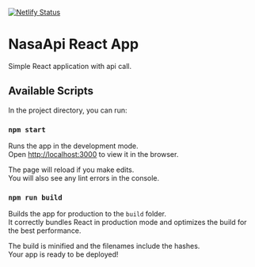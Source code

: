 [![Netlify Status](https://api.netlify.com/api/v1/badges/f63353d0-bf72-43d1-aa1a-03e3b0bb92d5/deploy-status)](https://app.netlify.com/sites/zopaj63-nasa-api/deploys)

# NasaApi React App
Simple React application with api call.
## Available Scripts

In the project directory, you can run:
### `npm start`

Runs the app in the development mode.\
Open [http://localhost:3000](http://localhost:3000) to view it in the browser.

The page will reload if you make edits.\
You will also see any lint errors in the console.
### `npm run build`

Builds the app for production to the `build` folder.\
It correctly bundles React in production mode and optimizes the build for the best performance.

The build is minified and the filenames include the hashes.\
Your app is ready to be deployed!